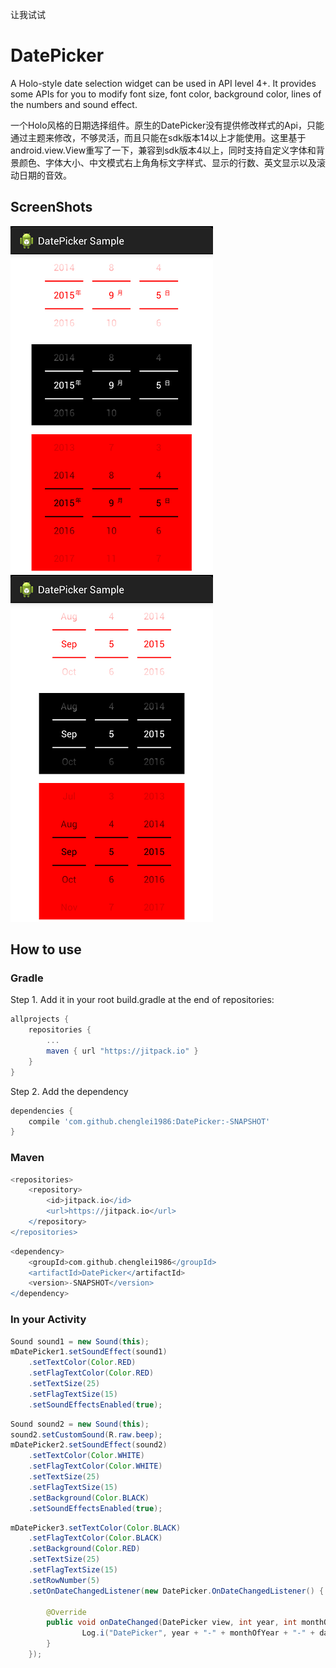 让我试试

DatePicker
==========

A Holo-style date selection widget can be used in API level 4+. It provides some APIs for you to modify font size, font color,  background color, lines of the numbers and sound effect.

一个Holo风格的日期选择组件。原生的DatePicker没有提供修改样式的Api，只能通过主题来修改，不够灵活，而且只能在sdk版本14以上才能使用。这里基于android.view.View重写了一下，兼容到sdk版本4以上，同时支持自定义字体和背景颜色、字体大小、中文模式右上角角标文字样式、显示的行数、英文显示以及滚动日期的音效。

## ScreenShots

![](screenshots/screenshot1.png)
![](screenshots/screenshot2.png)

## How to use

### Gradle
Step 1. Add it in your root build.gradle at the end of repositories:

```groovy
allprojects {
	repositories {
		...
		maven { url "https://jitpack.io" }
	}
}
```

Step 2. Add the dependency

```groovy
dependencies {
    compile 'com.github.chenglei1986:DatePicker:-SNAPSHOT'
}
```

### Maven
```groovy
<repositories>
	<repository>
	    <id>jitpack.io</id>
	    <url>https://jitpack.io</url>
	</repository>
</repositories>
```
```groovy
<dependency>
    <groupId>com.github.chenglei1986</groupId>
    <artifactId>DatePicker</artifactId>
    <version>-SNAPSHOT</version>
</dependency>
```

### In your Activity
```java
Sound sound1 = new Sound(this);
mDatePicker1.setSoundEffect(sound1)
	.setTextColor(Color.RED)
	.setFlagTextColor(Color.RED)
	.setTextSize(25)
	.setFlagTextSize(15)
	.setSoundEffectsEnabled(true);
```
```java
Sound sound2 = new Sound(this);
sound2.setCustomSound(R.raw.beep);
mDatePicker2.setSoundEffect(sound2)
	.setTextColor(Color.WHITE)
	.setFlagTextColor(Color.WHITE)
	.setTextSize(25)
	.setFlagTextSize(15)
	.setBackground(Color.BLACK)
	.setSoundEffectsEnabled(true);
```
```java
mDatePicker3.setTextColor(Color.BLACK)
	.setFlagTextColor(Color.BLACK)
	.setBackground(Color.RED)
	.setTextSize(25)
	.setFlagTextSize(15)
	.setRowNumber(5)
	.setOnDateChangedListener(new DatePicker.OnDateChangedListener() {

		@Override
		public void onDateChanged(DatePicker view, int year, int monthOfYear, int dayOfMonth) {
				Log.i("DatePicker", year + "-" + monthOfYear + "-" + dayOfMonth);
		}
	});
```
